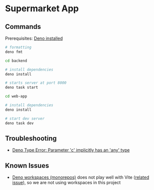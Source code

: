 # Supermarket App

## Commands

Prerequisites: [Deno installed](https://docs.deno.com/runtime/getting_started/installation/)

```bash
# formatting
deno fmt
```

```bash
cd backend

# install dependencies
deno install

# starts server at port 8000
deno task start
```

```bash
cd web-app

# install dependencies
deno install

# start dev server
deno task dev
```

## Troubleshooting

- [Deno Type Error: Parameter 'c' implicitly has an 'any' type](https://github.com/honojs/hono/issues/1691)

## Known Issues

- [Deno workspaces (monorepos)](https://docs.deno.com/runtime/fundamentals/workspaces/) does not play well with Vite ([related issue](https://github.com/denoland/deno/issues/26138)), so we are not using workspaces in this project
